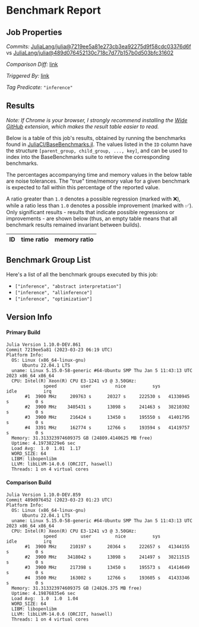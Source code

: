 # Benchmark Report

## Job Properties

*Commits:* [JuliaLang/julia@7219ee5a81e273cb3ea92275d9f58cdc03376d6f](https://github.com/JuliaLang/julia/commit/7219ee5a81e273cb3ea92275d9f58cdc03376d6f) vs [JuliaLang/julia@489d076452130c718c7d77b157b0d503bfc31602](https://github.com/JuliaLang/julia/commit/489d076452130c718c7d77b157b0d503bfc31602)

*Comparison Diff:* [link](https://github.com/JuliaLang/julia/compare/489d076452130c718c7d77b157b0d503bfc31602..7219ee5a81e273cb3ea92275d9f58cdc03376d6f)

*Triggered By:* [link](https://github.com/JuliaLang/julia/pull/49113#issuecomment-1480724254)

*Tag Predicate:* `"inference"`

## Results

*Note: If Chrome is your browser, I strongly recommend installing the [Wide GitHub](https://chrome.google.com/webstore/detail/wide-github/kaalofacklcidaampbokdplbklpeldpj?hl=en)
extension, which makes the result table easier to read.*

Below is a table of this job's results, obtained by running the benchmarks found in
[JuliaCI/BaseBenchmarks.jl](https://github.com/JuliaCI/BaseBenchmarks.jl). The values
listed in the `ID` column have the structure `[parent_group, child_group, ..., key]`,
and can be used to index into the BaseBenchmarks suite to retrieve the corresponding
benchmarks.

The percentages accompanying time and memory values in the below table are noise tolerances. The "true"
time/memory value for a given benchmark is expected to fall within this percentage of the reported value.

A ratio greater than `1.0` denotes a possible regression (marked with :x:), while a ratio less
than `1.0` denotes a possible improvement (marked with :white_check_mark:). Only significant results - results
that indicate possible regressions or improvements - are shown below (thus, an empty table means that all
benchmark results remained invariant between builds).

| ID | time ratio | memory ratio |
|----|------------|--------------|

## Benchmark Group List

Here's a list of all the benchmark groups executed by this job:

- `["inference", "abstract interpretation"]`
- `["inference", "allinference"]`
- `["inference", "optimization"]`

## Version Info

#### Primary Build

```
Julia Version 1.10.0-DEV.861
Commit 7219ee5a81 (2023-03-23 06:19 UTC)
Platform Info:
  OS: Linux (x86_64-linux-gnu)
      Ubuntu 22.04.1 LTS
  uname: Linux 5.15.0-58-generic #64-Ubuntu SMP Thu Jan 5 11:43:13 UTC 2023 x86_64 x86_64
  CPU: Intel(R) Xeon(R) CPU E3-1241 v3 @ 3.50GHz: 
              speed         user         nice          sys         idle          irq
       #1  3900 MHz     209763 s      20327 s     222530 s   41330945 s          0 s
       #2  3900 MHz    3405431 s      13098 s     241463 s   38210302 s          0 s
       #3  3900 MHz     216424 s      13450 s     195550 s   41401795 s          0 s
       #4  3391 MHz     162774 s      12766 s     193594 s   41419757 s          0 s
  Memory: 31.313323974609375 GB (24809.4140625 MB free)
  Uptime: 4.19738229e6 sec
  Load Avg:  1.0  1.01  1.17
  WORD_SIZE: 64
  LIBM: libopenlibm
  LLVM: libLLVM-14.0.6 (ORCJIT, haswell)
  Threads: 1 on 4 virtual cores

```

#### Comparison Build

```
Julia Version 1.10.0-DEV.859
Commit 489d076452 (2023-03-23 01:23 UTC)
Platform Info:
  OS: Linux (x86_64-linux-gnu)
      Ubuntu 22.04.1 LTS
  uname: Linux 5.15.0-58-generic #64-Ubuntu SMP Thu Jan 5 11:43:13 UTC 2023 x86_64 x86_64
  CPU: Intel(R) Xeon(R) CPU E3-1241 v3 @ 3.50GHz: 
              speed         user         nice          sys         idle          irq
       #1  3900 MHz     210197 s      20364 s     222657 s   41344155 s          0 s
       #2  3900 MHz    3418042 s      13098 s     241497 s   38211515 s          0 s
       #3  3900 MHz     217398 s      13450 s     195573 s   41414649 s          0 s
       #4  3500 MHz     163002 s      12766 s     193605 s   41433346 s          0 s
  Memory: 31.313323974609375 GB (24826.375 MB free)
  Uptime: 4.19876835e6 sec
  Load Avg:  1.0  1.0  1.04
  WORD_SIZE: 64
  LIBM: libopenlibm
  LLVM: libLLVM-14.0.6 (ORCJIT, haswell)
  Threads: 1 on 4 virtual cores

```
